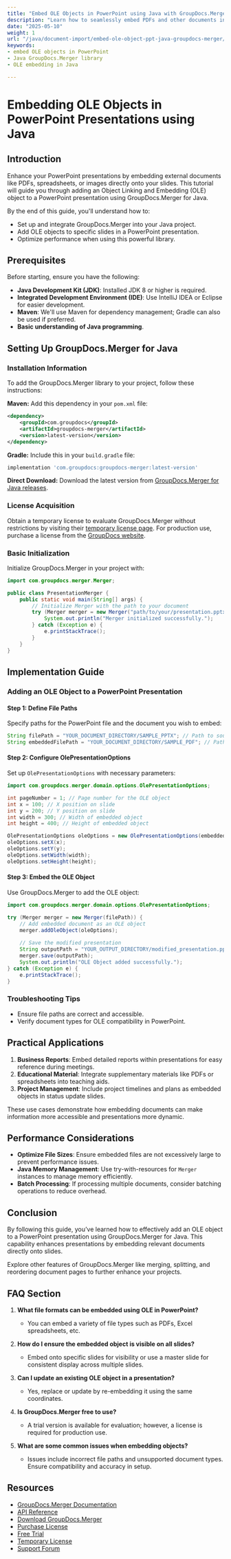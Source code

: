 ```yaml
---
title: "Embed OLE Objects in PowerPoint using Java with GroupDocs.Merger"
description: "Learn how to seamlessly embed PDFs and other documents into PowerPoint slides using Java and GroupDocs.Merger. Enhance your presentations effortlessly."
date: "2025-05-10"
weight: 1
url: "/java/document-import/embed-ole-object-ppt-java-groupdocs-merger/"
keywords:
- embed OLE objects in PowerPoint
- Java GroupDocs.Merger library
- OLE embedding in Java

---
```



# Embedding OLE Objects in PowerPoint Presentations using Java

## Introduction

Enhance your PowerPoint presentations by embedding external documents like PDFs, spreadsheets, or images directly onto your slides. This tutorial will guide you through adding an Object Linking and Embedding (OLE) object to a PowerPoint presentation using GroupDocs.Merger for Java.

By the end of this guide, you'll understand how to:
- Set up and integrate GroupDocs.Merger into your Java project.
- Add OLE objects to specific slides in a PowerPoint presentation.
- Optimize performance when using this powerful library.

## Prerequisites

Before starting, ensure you have the following:
- **Java Development Kit (JDK)**: Installed JDK 8 or higher is required.
- **Integrated Development Environment (IDE)**: Use IntelliJ IDEA or Eclipse for easier development.
- **Maven**: We'll use Maven for dependency management; Gradle can also be used if preferred.
- **Basic understanding of Java programming**.

## Setting Up GroupDocs.Merger for Java

### Installation Information

To add the GroupDocs.Merger library to your project, follow these instructions:

**Maven:**
Add this dependency in your `pom.xml` file:
```xml
<dependency>
    <groupId>com.groupdocs</groupId>
    <artifactId>groupdocs-merger</artifactId>
    <version>latest-version</version>
</dependency>
```

**Gradle:**
Include this in your `build.gradle` file:
```gradle
implementation 'com.groupdocs:groupdocs-merger:latest-version'
```

**Direct Download:**
Download the latest version from [GroupDocs.Merger for Java releases](https://releases.groupdocs.com/merger/java/).

### License Acquisition

Obtain a temporary license to evaluate GroupDocs.Merger without restrictions by visiting their [temporary license page](https://purchase.groupdocs.com/temporary-license/). For production use, purchase a license from the [GroupDocs website](https://purchase.groupdocs.com/buy).

### Basic Initialization

Initialize GroupDocs.Merger in your project with:
```java
import com.groupdocs.merger.Merger;

public class PresentationMerger {
    public static void main(String[] args) {
        // Initialize Merger with the path to your document
        try (Merger merger = new Merger("path/to/your/presentation.pptx")) {
            System.out.println("Merger initialized successfully.");
        } catch (Exception e) {
            e.printStackTrace();
        }
    }
}
```

## Implementation Guide

### Adding an OLE Object to a PowerPoint Presentation

#### Step 1: Define File Paths

Specify paths for the PowerPoint file and the document you wish to embed:
```java
String filePath = "YOUR_DOCUMENT_DIRECTORY/SAMPLE_PPTX"; // Path to source presentation file
String embeddedFilePath = "YOUR_DOCUMENT_DIRECTORY/SAMPLE_PDF"; // Path to PDF to be embedded
```

#### Step 2: Configure OlePresentationOptions

Set up `OlePresentationOptions` with necessary parameters:
```java
import com.groupdocs.merger.domain.options.OlePresentationOptions;

int pageNumber = 1; // Page number for the OLE object
int x = 100; // X position on slide
int y = 200; // Y position on slide
int width = 300; // Width of embedded object
int height = 400; // Height of embedded object

OlePresentationOptions oleOptions = new OlePresentationOptions(embeddedFilePath, pageNumber);
oleOptions.setX(x);
oleOptions.setY(y);
oleOptions.setWidth(width);
oleOptions.setHeight(height);
```

#### Step 3: Embed the OLE Object

Use GroupDocs.Merger to add the OLE object:
```java
import com.groupdocs.merger.domain.options.OlePresentationOptions;

try (Merger merger = new Merger(filePath)) {
    // Add embedded document as an OLE object
    merger.addOleObject(oleOptions);
    
    // Save the modified presentation
    String outputPath = "YOUR_OUTPUT_DIRECTORY/modified_presentation.pptx";
    merger.save(outputPath);
    System.out.println("OLE Object added successfully.");
} catch (Exception e) {
    e.printStackTrace();
}
```

### Troubleshooting Tips

- Ensure file paths are correct and accessible.
- Verify document types for OLE compatibility in PowerPoint.

## Practical Applications

1. **Business Reports**: Embed detailed reports within presentations for easy reference during meetings.
2. **Educational Material**: Integrate supplementary materials like PDFs or spreadsheets into teaching aids.
3. **Project Management**: Include project timelines and plans as embedded objects in status update slides.

These use cases demonstrate how embedding documents can make information more accessible and presentations more dynamic.

## Performance Considerations

- **Optimize File Sizes**: Ensure embedded files are not excessively large to prevent performance issues.
- **Java Memory Management**: Use try-with-resources for `Merger` instances to manage memory efficiently.
- **Batch Processing**: If processing multiple documents, consider batching operations to reduce overhead.

## Conclusion

By following this guide, you’ve learned how to effectively add an OLE object to a PowerPoint presentation using GroupDocs.Merger for Java. This capability enhances presentations by embedding relevant documents directly onto slides.

Explore other features of GroupDocs.Merger like merging, splitting, and reordering document pages to further enhance your projects.

## FAQ Section

1. **What file formats can be embedded using OLE in PowerPoint?**
   - You can embed a variety of file types such as PDFs, Excel spreadsheets, etc.

2. **How do I ensure the embedded object is visible on all slides?**
   - Embed onto specific slides for visibility or use a master slide for consistent display across multiple slides.

3. **Can I update an existing OLE object in a presentation?**
   - Yes, replace or update by re-embedding it using the same coordinates.

4. **Is GroupDocs.Merger free to use?**
   - A trial version is available for evaluation; however, a license is required for production use.

5. **What are some common issues when embedding objects?**
   - Issues include incorrect file paths and unsupported document types. Ensure compatibility and accuracy in setup.

## Resources
- [GroupDocs.Merger Documentation](https://docs.groupdocs.com/merger/java/)
- [API Reference](https://reference.groupdocs.com/merger/java/)
- [Download GroupDocs.Merger](https://releases.groupdocs.com/merger/java/)
- [Purchase License](https://purchase.groupdocs.com/buy)
- [Free Trial](https://releases.groupdocs.com/merger/java/)
- [Temporary License](https://purchase.groupdocs.com/temporary-license/)
- [Support Forum](https://forum.groupdocs.com/c/merger/) 

